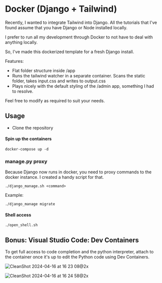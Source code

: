 # Docker (Django + Tailwind)

Recently, I wanted to integrate Tailwind into Django. All the tutorials that I've found assume that you have Django or Node installed locally.

I prefer to run all my development through Docker to not have to deal with anything locally.

So, I've made this dockerized template for a fresh Django install.

Features:
- Flat folder structure inside /app
- Runs the tailwind watcher in a separate container. Scans the static folder, takes input.css and writes to output.css
- Plays nicely with the default styling of the /admin app, something I had to resolve.

Feel free to modify as required to suit your needs.

## Usage

- Clone the repository

#### Spin up the containers
`docker-compose up -d`

### manage.py proxy

Because Django now runs in docker, you need to proxy commands to the docker instance. I created a handy script for that.

`./django_manage.sh <command>`

Example:

`./django_manage migrate`

#### Shell access

`./open_shell.sh`

## Bonus: Visual Studio Code: Dev Containers
To get full access to code completion and the python interpreter, attach to the container once it's up to edit the Python code using Dev Containers.

![CleanShot 2024-04-16 at 16 23 08@2x](https://github.com/TajPelc/django-tailwind-dockerized/assets/1148546/96db32ac-ef7a-43f4-83b1-cc08bcbccafa)

![CleanShot 2024-04-16 at 16 24 58@2x](https://github.com/TajPelc/django-tailwind-dockerized/assets/1148546/67a11f94-e77a-4328-aff6-dc275aab6e1d)
